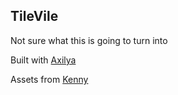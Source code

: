 ## TileVile
Not sure what this is going to turn into

Built with [Axilya](http://axilya.com)

Assets from [Kenny](https://kenney.nl)